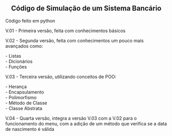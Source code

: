 <h2 align="center">Código de Simulação de um Sistema Bancário</h2>

<p> Código feito em python</p>
<div>
  <p> V.01 - Primeira versão, feita com conhecimentos básicos</p>
  <p> V.02 - Segunda versão, feita com conhecimentos um pouco mais avançados como:</p>
    - Listas
    <br>
    - Dicionários
    <br>  
    - Funções
  <p> V.03 - Terceira versão, utilizando conceitos de POO:</p>
    - Herança
    <br>
    - Encapsulamento
    <br>
    - Polimorfismo
    <br>
    - Método de Classe
    <br>
    - Classe Abstrata
  <p> V.04 - Quarta versão, integra a versão V.03 com a V.02 para o funcionamento do menu, com a adição de um método que verifica se a data de nascimento é válida</p>
</div>
